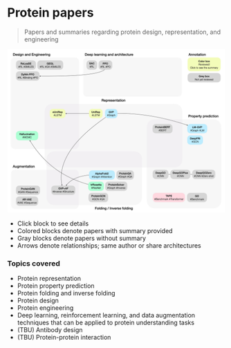# Protein papers
> Papers and summaries regarding protein design, representation, and engineering

![thumbnail](images/thumbnail.jpeg)
- Click block to see details
- Colored blocks denote papers with summary provided
- Gray blocks denote papers without summary
- Arrows denote relationships; same author or share architectures
### Topics covered
- Protein representation
- Protein property prediction
- Protein folding and inverse folding
- Protein design
- Protein engineering
- Deep learning, reinforcement learning, and data augmentation techniques that can be applied to protein understanding tasks
- (TBU) Antibody design
- (TBU) Protein-protein interaction
